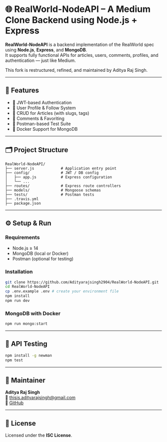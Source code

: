 
# 🌐 RealWorld-NodeAPI – A Medium Clone Backend using Node.js + Express

**RealWorld-NodeAPI** is a backend implementation of the RealWorld spec using **Node.js**, **Express**, and **MongoDB**.  
It supports fully functional APIs for articles, users, comments, profiles, and authentication — just like Medium.

This fork is restructured, refined, and maintained by Aditya Raj Singh.

---

## 🚀 Features

- 🔐 JWT-based Authentication
- 👤 User Profile & Follow System
- 📝 CRUD for Articles (with slugs, tags)
- 💬 Comments & Favoriting
- 🧪 Postman-based Test Suite
- 🐳 Docker Support for MongoDB

---

## 🗂 Project Structure

```
RealWorld-NodeAPI/
├── server.js            # Application entry point
├── config/              # JWT / DB config
│   ├── app.js           # Express configuration
│   └── ...
├── routes/              # Express route controllers
├── models/              # Mongoose schemas
├── tests/               # Postman tests
├── .travis.yml
├── package.json
```

---

## ⚙️ Setup & Run

### Requirements

- Node.js ≥ 14
- MongoDB (local or Docker)
- Postman (optional for testing)

### Installation

```bash
git clone https://github.com/Adityarajsingh2904/RealWorld-NodeAPI.git
cd RealWorld-NodeAPI
cp .env.example .env # create your environment file
npm install
npm run dev
```

### MongoDB with Docker

```bash
npm run mongo:start
```

---

## 📮 API Testing

```bash
npm install -g newman
npm test
```

---

## 👤 Maintainer

**Aditya Raj Singh**  
📧 thisis.adityarajsingh@gmail.com  
🔗 [GitHub](https://github.com/Adityarajsingh2904)

---

## 📜 License

Licensed under the **ISC License**.
